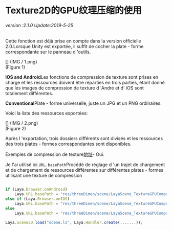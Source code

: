 # Texture2D的GPU纹理压缩的使用

###### *version :2.1.0   Update:2019-5-25*

Cette fonction est déjà prise en compte dans la version officielle 2.0.Lorsque Unity est exportée, il suffit de cocher la plate - forme correspondante sur le panneau d 'outils.

[] (IMG / 1.png) <br > (Figure 1)

**IOS and Android**Les fonctions de compression de texture sont prises en charge et les ressources doivent être réparties en trois parties, étant donné que les images de compression de texture d 'André et d' iOS sont totalement différentes.

**Conventional**Plate - forme universelle, juste un JPG et un PNG ordinaires.

Voici la liste des ressources exportées:

[] (IMG / 2.png) <br > (Figure 2)

Après l 'exportation, trois dossiers différents sont divisés et les ressources des trois plates - formes correspondantes sont disponibles.

Exemples de compression de texture[地址](https://layaair.ldc.layabox.com/demo2/?language=ch&category=3d&group=Texture&name=TextureGPUCompression)- Oui.

Je l'ai utilisé ici.`URL.basePath`Procédé de réglage d 'un trajet de chargement et de chargement de ressources différentes sur différentes plates - formes utilisant une texture de compression


```typescript

if (Laya.Browser.onAndroid)
    Laya.URL.basePath = "res/threeDimen/scene/LayaScene_TextureGPUCompression/Android/";
else if (Laya.Browser.onIOS)
    Laya.URL.basePath = "res/threeDimen/scene/LayaScene_TextureGPUCompression/IOS/";
else
    Laya.URL.basePath = "res/threeDimen/scene/LayaScene_TextureGPUCompression/Conventional/";

Laya.Scene3D.load("scene.ls", Laya.Handler.create(.......));
```


